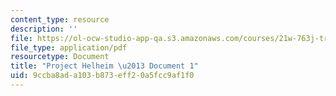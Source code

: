 ```yaml
---
content_type: resource
description: ''
file: https://ol-ocw-studio-app-qa.s3.amazonaws.com/courses/21w-763j-transmedia-storytelling-modern-science-fiction-spring-2014/9ccba8ada103b873eff20a5fcc9af1f0_MIT21W_763JS14_Projct_doc1.pdf
file_type: application/pdf
resourcetype: Document
title: "Project Helheim \u2013 Document 1"
uid: 9ccba8ad-a103-b873-eff2-0a5fcc9af1f0
---
```

